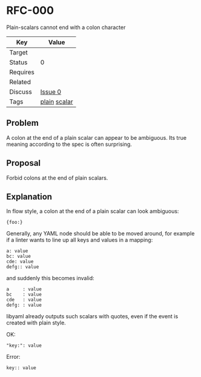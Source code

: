 RFC-000
=======

Plain-scalars cannot end with a colon character


| Key | Value |
| --- | --- |
| Target | |
| Status | 0 |
| Requires | |
| Related | |
| Discuss | [Issue 0](../../issues/0) |
| Tags | [plain]() [scalar]() |


## Problem

A colon at the end of a plain scalar can appear to be ambiguous.
Its true meaning according to the spec is often surprising.


## Proposal

Forbid colons at the end of plain scalars.


## Explanation

In flow style, a colon at the end of a plain scalar can look ambiguous:
```
{foo:}
```

Generally, any YAML node should be able to be moved around, for example
if a linter wants to line up all keys and values in a mapping:
```
a: value
bc: value
cde: value
defg:: value
```

and suddenly this becomes invalid:
```
a     : value
bc    : value
cde   : value
defg: : value
```

libyaml already outputs such scalars with quotes, even if the event is
created with plain style.

OK:
```
"key:": value
```

Error:
```
key:: value
```

